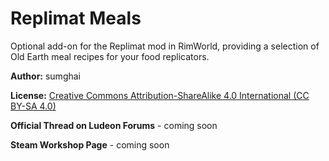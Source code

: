 # Replimat Meals
Optional add-on for the Replimat mod in RimWorld, providing a selection of Old Earth meal recipes for your food replicators. 

**Author:** sumghai

**License:** [Creative Commons Attribution-ShareAlike 4.0 International (CC BY-SA 4.0)](http://www.creativecommons.org/licenses/by-sa/4.0/)

**Official Thread on Ludeon Forums** - coming soon

**Steam Workshop Page** - coming soon

